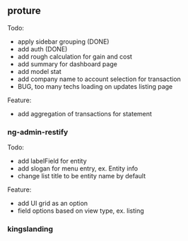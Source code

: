 ## proture

Todo:

- apply sidebar grouping (DONE)
- add auth (DONE)
- add rough calculation for gain and cost
- add summary for dashboard page
- add model stat
- add company name to account selection for transaction
- BUG, too many techs loading on updates listing page

Feature:

- add aggregation of transactions for statement

### ng-admin-restify

Todo:
- add labelField for entity
- add slogan for menu entry, ex. Entity info
- change list title to be entity name by default

Feature:

- add UI grid as an option
- field options based on view type, ex. listing

### kingslanding
